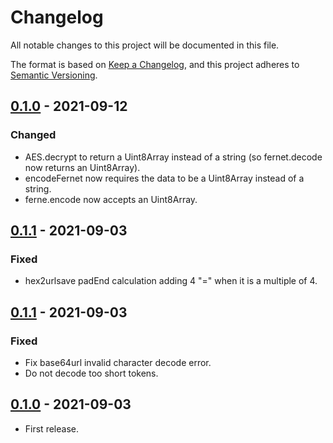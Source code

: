 # Changelog

All notable changes to this project will be documented in this file.

The format is based on [Keep a Changelog](https://keepachangelog.com/en/1.0.0/),
and this project adheres to [Semantic Versioning](https://semver.org/spec/v2.0.0.html).

## [0.1.0] - 2021-09-12

### Changed

- AES.decrypt to return a Uint8Array instead of a string (so fernet.decode now returns an Uint8Array).
- encodeFernet now requires the data to be a Uint8Array instead of a string.
- ferne.encode now accepts an Uint8Array.

## [0.1.1] - 2021-09-03

### Fixed

- hex2urlsave padEnd calculation adding 4 "=" when it is a multiple of 4.

## [0.1.1] - 2021-09-03

### Fixed

- Fix base64url invalid character decode error.
- Do not decode too short tokens.

## [0.1.0] - 2021-09-03

- First release.

[0.1.2]: https://github.com/itohatweb/deno-fernet/compare/0.1.1...0.1.2
[0.1.1]: https://github.com/itohatweb/deno-fernet/compare/0.1.0...0.1.1
[0.1.0]: https://github.com/itohatweb/deno-fernet/compare/516a0e07c77ae36f3e7a06b6f4bef8d4de77674c...0.1.0
